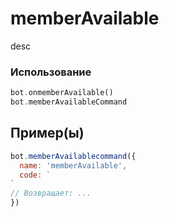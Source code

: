 # memberAvailable
desc
### Использование
```php
bot.onmemberAvailable()
bot.memberAvailableCommand
```
## Пример(ы)

```javascript
bot.memberAvailablecommand({
  name: 'memberAvailable',
  code: `
`
// Возвращает: ...
})
```